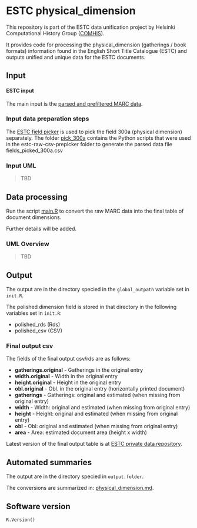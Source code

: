 # ESTC physical_dimension

This repository is part of the ESTC data unification project by Helsinki Computational History Group ([COMHIS](https://comhis.github.io/)). 

It provides code for processing the physical_dimension (gatherings / book formats) information found in the English Short Title Catalogue (ESTC) and outputs unified and unique data for the ESTC documents.


## Input

#### ESTC input

The main input is the [parsed and prefiltered MARC data](https://github.com/COMHIS/estc-data-verified/blob/master/estc-csv-raw-filtered/estc_raw_sane.csv).


### Input data preparation steps


The [ESTC field picker](https://github.com/COMHIS/estc-raw-csv-prepicker) is used to pick the field 300a (physical dimension) separately. The folder [pick_300a](pick_300a) contains the Python scripts that were used in the estc-raw-csv-prepicker folder to generate the parsed data file fields_picked_300a.csv



### Input UML

> TBD


## Data processing

Run the script [main.R](main.R) to convert the raw MARC data into the final
table of document dimensions.

Further details will be added.


### UML Overview

> TBD


## Output

The output are in the directory specied in the `global_outpath` variable set in `init.R`.

The polished dimension field is stored in that directory in the following variables set in `init.R`:

- polished_rds (Rds)
- polished_csv (CSV)


### Final output csv

The fields of the final output csv/rds are as follows:

* **gatherings.original** - Gatherings in the original entry
* **width.original** - Width in the original entry
* **height.original** - Height in the original entry
* **obl.original** - Obl. in the original entry (horizontally printed document)
* **gatherings** - Gatherings: original and estimated (when missing from original entry)
* **width** - Width: original and estimated (when missing from original entry)
* **height** - Height: original and estimated (when missing from original entry)
* **obl** - Obl: original and estimated (when missing from original entry)
* **area** - Area: estimated document area (height x width) 

Latest version of the final output table is at [ESTC private data repository](https://github.com/COMHIS/estc-data-private/tree/master/estc-physicaldimensions/physical_dimension.csv).


## Automated summaries

The output are in the directory specied in `output.folder`.

The conversions are summarized in: [physical_dimension.md](https://github.com/COMHIS/estc-physicaldimension/tree/master/physical_dimension.md).


## Software version

```{r}
R.Version()
```
